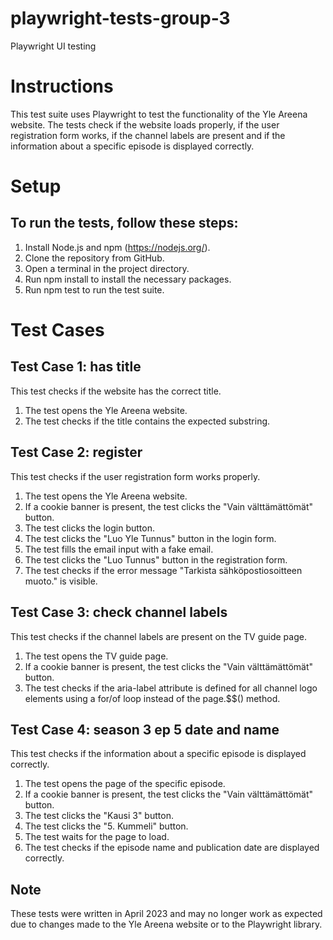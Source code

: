 # playwright-tests-group-3
Playwright UI testing

# Instructions
This test suite uses Playwright to test the functionality of the Yle Areena website. 
The tests check if the website loads properly, if the user registration form works, if the channel labels are present 
and if the information about a specific episode is displayed correctly.

# Setup
## To run the tests, follow these steps:

1. Install Node.js and npm (https://nodejs.org/).
2. Clone the repository from GitHub.
3. Open a terminal in the project directory.
4. Run npm install to install the necessary packages.
5. Run npm test to run the test suite.

# Test Cases
## Test Case 1: has title
This test checks if the website has the correct title.

1. The test opens the Yle Areena website.
2. The test checks if the title contains the expected substring.

## Test Case 2: register
This test checks if the user registration form works properly.

1. The test opens the Yle Areena website.
2. If a cookie banner is present, the test clicks the "Vain välttämättömät" button.
3. The test clicks the login button.
4. The test clicks the "Luo Yle Tunnus" button in the login form.
5. The test fills the email input with a fake email.
6. The test clicks the "Luo Tunnus" button in the registration form.
7. The test checks if the error message "Tarkista sähköpostiosoitteen muoto." is visible.

## Test Case 3: check channel labels
This test checks if the channel labels are present on the TV guide page.

1. The test opens the TV guide page.
2. If a cookie banner is present, the test clicks the "Vain välttämättömät" button.
3. The test checks if the aria-label attribute is defined for all channel logo elements using a for/of loop instead of the page.$$() method.

## Test Case 4: season 3 ep 5 date and name
This test checks if the information about a specific episode is displayed correctly.

1. The test opens the page of the specific episode.
2. If a cookie banner is present, the test clicks the "Vain välttämättömät" button.
3. The test clicks the "Kausi 3" button.
4. The test clicks the "5. Kummeli" button.
5. The test waits for the page to load.
6. The test checks if the episode name and publication date are displayed correctly.

## Note
These tests were written in April 2023 and may no longer work as expected due to changes made to the Yle Areena website or to the Playwright library.
